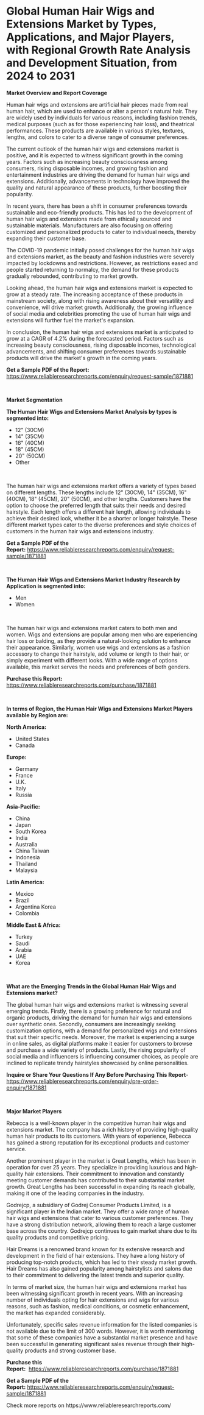 <p><h1>Global Human Hair Wigs and Extensions Market by Types, Applications, and Major Players, with Regional Growth Rate Analysis and Development Situation, from 2024 to 2031</h1></p><p><strong>Market Overview and Report Coverage</strong></p>
<p><p>Human hair wigs and extensions are artificial hair pieces made from real human hair, which are used to enhance or alter a person's natural hair. They are widely used by individuals for various reasons, including fashion trends, medical purposes (such as for those experiencing hair loss), and theatrical performances. These products are available in various styles, textures, lengths, and colors to cater to a diverse range of consumer preferences.</p><p>The current outlook of the human hair wigs and extensions market is positive, and it is expected to witness significant growth in the coming years. Factors such as increasing beauty consciousness among consumers, rising disposable incomes, and growing fashion and entertainment industries are driving the demand for human hair wigs and extensions. Additionally, advancements in technology have improved the quality and natural appearance of these products, further boosting their popularity.</p><p>In recent years, there has been a shift in consumer preferences towards sustainable and eco-friendly products. This has led to the development of human hair wigs and extensions made from ethically sourced and sustainable materials. Manufacturers are also focusing on offering customized and personalized products to cater to individual needs, thereby expanding their customer base.</p><p>The COVID-19 pandemic initially posed challenges for the human hair wigs and extensions market, as the beauty and fashion industries were severely impacted by lockdowns and restrictions. However, as restrictions eased and people started returning to normalcy, the demand for these products gradually rebounded, contributing to market growth.</p><p>Looking ahead, the human hair wigs and extensions market is expected to grow at a steady rate. The increasing acceptance of these products in mainstream society, along with rising awareness about their versatility and convenience, will drive market growth. Additionally, the growing influence of social media and celebrities promoting the use of human hair wigs and extensions will further fuel the market's expansion.</p><p>In conclusion, the human hair wigs and extensions market is anticipated to grow at a CAGR of 4.2% during the forecasted period. Factors such as increasing beauty consciousness, rising disposable incomes, technological advancements, and shifting consumer preferences towards sustainable products will drive the market's growth in the coming years.</p></p>
<p><strong>Get a Sample PDF of the Report:</strong> <a href="https://www.reliableresearchreports.com/enquiry/request-sample/1871881">https://www.reliableresearchreports.com/enquiry/request-sample/1871881</a></p>
<p>&nbsp;</p>
<p><strong>Market Segmentation</strong></p>
<p><strong>The Human Hair Wigs and Extensions Market Analysis by types is segmented into:</strong></p>
<p><ul><li>12" (30CM)</li><li>14" (35CM)</li><li>16" (40CM)</li><li>18" (45CM)</li><li>20" (50CM)</li><li>Other</li></ul></p>
<p>&nbsp;</p>
<p><p>The human hair wigs and extensions market offers a variety of types based on different lengths. These lengths include 12" (30CM), 14" (35CM), 16" (40CM), 18" (45CM), 20" (50CM), and other lengths. Customers have the option to choose the preferred length that suits their needs and desired hairstyle. Each length offers a different hair length, allowing individuals to achieve their desired look, whether it be a shorter or longer hairstyle. These different market types cater to the diverse preferences and style choices of customers in the human hair wigs and extensions industry.</p></p>
<p><strong>Get a Sample PDF of the Report:</strong>&nbsp;<a href="https://www.reliableresearchreports.com/enquiry/request-sample/1871881">https://www.reliableresearchreports.com/enquiry/request-sample/1871881</a></p>
<p>&nbsp;</p>
<p><strong>The Human Hair Wigs and Extensions Market Industry Research by Application is segmented into:</strong></p>
<p><ul><li>Men</li><li>Women</li></ul></p>
<p>&nbsp;</p>
<p><p>The human hair wigs and extensions market caters to both men and women. Wigs and extensions are popular among men who are experiencing hair loss or balding, as they provide a natural-looking solution to enhance their appearance. Similarly, women use wigs and extensions as a fashion accessory to change their hairstyle, add volume or length to their hair, or simply experiment with different looks. With a wide range of options available, this market serves the needs and preferences of both genders.</p></p>
<p><strong>Purchase this Report:</strong>&nbsp; <a href="https://www.reliableresearchreports.com/purchase/1871881">https://www.reliableresearchreports.com/purchase/1871881</a></p>
<p>&nbsp;</p>
<p><strong>In terms of Region, the Human Hair Wigs and Extensions Market Players available by Region are:</strong></p>
<p>
    <p> <strong> North America: </strong>
        <ul>
            <li>United States</li>
            <li>Canada</li>
        </ul>
        </p> 
    <p> <strong> Europe: </strong>
        <ul>
            <li>Germany</li>
            <li>France</li>
            <li>U.K.</li>
            <li>Italy</li>
            <li>Russia</li>
        </ul>
        </p> 
    <p> <strong> Asia-Pacific: </strong>
        <ul>
            <li>China</li>
            <li>Japan</li>
            <li>South Korea</li>
            <li>India</li>
            <li>Australia</li>
            <li>China Taiwan</li>
            <li>Indonesia</li>
            <li>Thailand</li>
            <li>Malaysia</li>
        </ul>
        </p> 
    <p> <strong> Latin America: </strong>
        <ul>
            <li>Mexico</li>
            <li>Brazil</li>
            <li>Argentina Korea</li>
            <li>Colombia</li>
        </ul>
        </p> 
    <p> <strong> Middle East & Africa: </strong>
        <ul>
            <li>Turkey</li>
            <li>Saudi</li>
            <li>Arabia</li>
            <li>UAE</li>
            <li>Korea</li>
        </ul>
    </p>
    </p>
<p>&nbsp;</p>
<p><strong>What are the Emerging Trends in the Global Human Hair Wigs and Extensions market?</strong></p>
<p><p>The global human hair wigs and extensions market is witnessing several emerging trends. Firstly, there is a growing preference for natural and organic products, driving the demand for human hair wigs and extensions over synthetic ones. Secondly, consumers are increasingly seeking customization options, with a demand for personalized wigs and extensions that suit their specific needs. Moreover, the market is experiencing a surge in online sales, as digital platforms make it easier for customers to browse and purchase a wide variety of products. Lastly, the rising popularity of social media and influencers is influencing consumer choices, as people are inclined to replicate trendy hairstyles showcased by online personalities.</p></p>
<p><strong>Inquire or Share Your Questions If Any Before Purchasing This Report</strong>- <a href="https://www.reliableresearchreports.com/enquiry/pre-order-enquiry/1871881">https://www.reliableresearchreports.com/enquiry/pre-order-enquiry/1871881</a></p>
<p>&nbsp;</p>
<p><strong>Major Market Players</strong></p>
<p><p>Rebecca is a well-known player in the competitive human hair wigs and extensions market. The company has a rich history of providing high-quality human hair products to its customers. With years of experience, Rebecca has gained a strong reputation for its exceptional products and customer service.</p><p>Another prominent player in the market is Great Lengths, which has been in operation for over 25 years. They specialize in providing luxurious and high-quality hair extensions. Their commitment to innovation and constantly meeting customer demands has contributed to their substantial market growth. Great Lengths has been successful in expanding its reach globally, making it one of the leading companies in the industry.</p><p>Godrejcp, a subsidiary of Godrej Consumer Products Limited, is a significant player in the Indian market. They offer a wide range of human hair wigs and extensions that cater to various customer preferences. They have a strong distribution network, allowing them to reach a large customer base across the country. Godrejcp continues to gain market share due to its quality products and competitive pricing.</p><p>Hair Dreams is a renowned brand known for its extensive research and development in the field of hair extensions. They have a long history of producing top-notch products, which has led to their steady market growth. Hair Dreams has also gained popularity among hairstylists and salons due to their commitment to delivering the latest trends and superior quality.</p><p>In terms of market size, the human hair wigs and extensions market has been witnessing significant growth in recent years. With an increasing number of individuals opting for hair extensions and wigs for various reasons, such as fashion, medical conditions, or cosmetic enhancement, the market has expanded considerably.</p><p>Unfortunately, specific sales revenue information for the listed companies is not available due to the limit of 300 words. However, it is worth mentioning that some of these companies have a substantial market presence and have been successful in generating significant sales revenue through their high-quality products and strong customer base.</p></p>
<p><strong>Purchase this Report:</strong>&nbsp;&nbsp;<a href="https://www.reliableresearchreports.com/purchase/1871881">https://www.reliableresearchreports.com/purchase/1871881</a></p>
<p></p>
<p><strong>Get a Sample PDF of the Report:</strong>&nbsp;<a href="https://www.reliableresearchreports.com/enquiry/request-sample/1871881">https://www.reliableresearchreports.com/enquiry/request-sample/1871881</a></p>
<p>Check more reports on https://www.reliableresearchreports.com/</p>